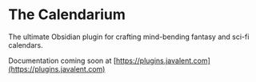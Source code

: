 # The Calendarium

The ultimate Obsidian plugin for crafting mind-bending fantasy and sci-fi calendars.

Documentation coming soon at [https://plugins.javalent.com](https://plugins.javalent.com)

